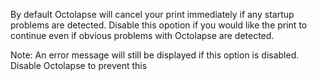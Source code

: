 By default Octolapse will cancel your print immediately if any startup problems are detected. Disable this opotion if you would like the print to continue even if obvious problems with Octolapse are detected.

Note: An error message will still be displayed if this option is disabled. Disable Octolapse to prevent this
